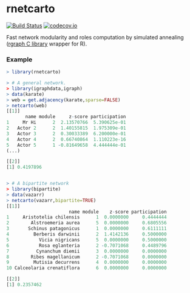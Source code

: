 # rnetcarto

[![Build Status](https://travis-ci.org/geeklhem/rnetcarto.svg?branch=master)](https://travis-ci.org/geeklhem/rnetcarto) [![codecov.io](http://codecov.io/github/geeklhem/rnetcarto/coverage.svg?branch=master)](http://codecov.io/github/geeklhem/rnetcarto?branch=master)

Fast network modularity and roles computation by simulated annealing  ([rgraph C library](https://github.com/seeslab/rgraph) wrapper for R).

### Example
``` R
> library(rnetcarto)

> # A general network.
> library(igraphdata,igraph)
> data(karate)
> web = get.adjacency(karate,sparse=FALSE)
> netcarto(web)
[[1]]
       name module     z-score participation
1     Mr Hi      2  2.13570766  5.390625e-01
2   Actor 2      2  1.40155815  1.975309e-01
3   Actor 3      2  0.30033389  6.200000e-01
4   Actor 4      2  0.66740864  1.110223e-16
5   Actor 5      1 -0.81649658  4.444444e-01
(...)

[[2]]
[1] 0.4197896


> # A bipartite network
> library(bipartite)
> data(vazarr)
> netcarto(vazarr,bipartite=TRUE)
[[1]]
                       name module    z-score participation
1     Aristotelia chilensis      1  0.0000000     0.4444444
2        Alstroemeria aurea      5  0.0000000     0.6805556
3       Schinus patagonicus      1  0.0000000     0.6111111
4         Berberis darwinii      2  1.4142136     0.5000000
5           Vicia nigricans      5  0.0000000     0.5000000
6           Rosa eglanteria      2 -0.7071068     0.4489796
7          Cynanchum diemii      3  0.0000000     0.0000000
8        Ribes magellanicum      2 -0.7071068     0.0000000
9         Mutisia decurrens      4  0.0000000     0.0000000
10 Calceolaria crenatiflora      6  0.0000000     0.0000000

[[2]]
[1] 0.2357462
```
